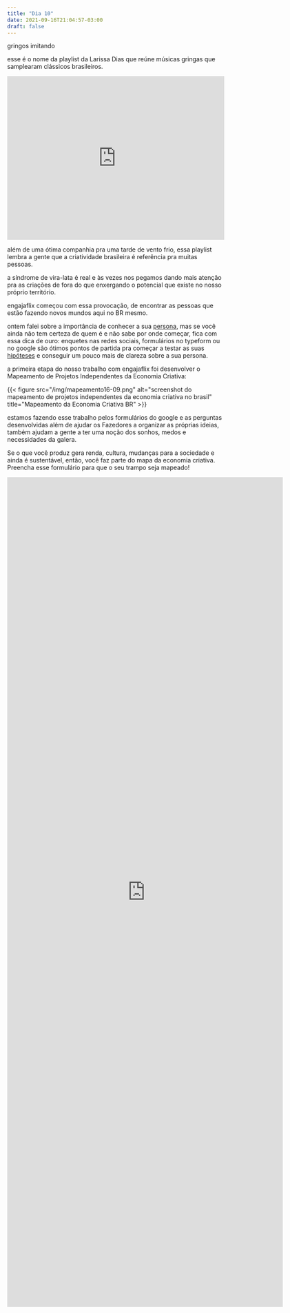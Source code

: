 ```yaml
---
title: "Dia 10"
date: 2021-09-16T21:04:57-03:00
draft: false
---
```


gringos imitando

esse é o nome da playlist da Larissa Dias que reúne músicas gringas que samplearam clássicos brasileiros. 

<iframe src="https://open.spotify.com/embed/playlist/02EJtJfD4gs8YTidTfaxzY" width="100%" height="380" frameBorder="0" allowtransparency="true" allow="encrypted-media"></iframe>

além de uma ótima companhia pra uma tarde de vento frio, essa playlist lembra a gente que a criatividade brasileira é referência pra muitas pessoas.

a síndrome de vira-lata é real e às vezes nos pegamos dando mais atenção pra as criações de fora do que enxergando o potencial que existe no nosso próprio território.

engajaflix começou com essa provocação, de encontrar as pessoas que estão fazendo novos mundos aqui no BR mesmo.

ontem falei sobre a importância de conhecer a sua [persona](https://cem.engajaflix.club/timeline/dia9/), mas se você ainda não tem certeza de quem é e não sabe por onde começar, fica com essa dica de ouro: enquetes nas redes sociais, formulários no typeform ou no google são ótimos pontos de partida pra começar a testar as suas [hipóteses](https://cem.engajaflix.club/timeline/dia4/) e conseguir um pouco mais de clareza sobre a sua persona.

a primeira etapa do nosso trabalho com engajaflix foi desenvolver o Mapeamento de Projetos Independentes da Economia Criativa:

{{< figure src="/img/mapeamento16-09.png" alt="screenshot do mapeamento de projetos independentes da economia criativa no brasil" title="Mapeamento da Economia Criativa BR" >}}

estamos fazendo esse trabalho pelos formulários do google e as perguntas desenvolvidas além de ajudar os Fazedores a organizar as próprias ideias, também ajudam a gente a ter uma noção dos sonhos, medos e necessidades da galera.

Se o que você produz gera renda, cultura, mudanças para a sociedade e ainda é sustentável, então, você faz parte do mapa da economia criativa. Preencha esse formulário para que o seu trampo seja mapeado!

<iframe src="https://docs.google.com/forms/d/e/1FAIpQLSd1XP_vJt4lsx-qTJk2k8_hQT_in2O3MINpABdoOwAma30DNw/viewform?embedded=true" width="640" height="1926" frameborder="0" marginheight="0" marginwidth="0">Loading…</iframe>
